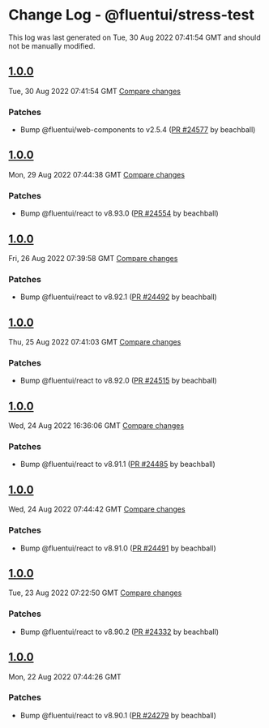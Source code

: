 # Change Log - @fluentui/stress-test

This log was last generated on Tue, 30 Aug 2022 07:41:54 GMT and should not be manually modified.

<!-- Start content -->

## [1.0.0](https://github.com/microsoft/fluentui/tree/@fluentui/stress-test_v1.0.0)

Tue, 30 Aug 2022 07:41:54 GMT 
[Compare changes](https://github.com/microsoft/fluentui/compare/@fluentui/stress-test_v1.0.0..@fluentui/stress-test_v1.0.0)

### Patches

- Bump @fluentui/web-components to v2.5.4 ([PR #24577](https://github.com/microsoft/fluentui/pull/24577) by beachball)

## [1.0.0](https://github.com/microsoft/fluentui/tree/@fluentui/stress-test_v1.0.0)

Mon, 29 Aug 2022 07:44:38 GMT 
[Compare changes](https://github.com/microsoft/fluentui/compare/@fluentui/stress-test_v1.0.0..@fluentui/stress-test_v1.0.0)

### Patches

- Bump @fluentui/react to v8.93.0 ([PR #24554](https://github.com/microsoft/fluentui/pull/24554) by beachball)

## [1.0.0](https://github.com/microsoft/fluentui/tree/@fluentui/stress-test_v1.0.0)

Fri, 26 Aug 2022 07:39:58 GMT 
[Compare changes](https://github.com/microsoft/fluentui/compare/@fluentui/stress-test_v1.0.0..@fluentui/stress-test_v1.0.0)

### Patches

- Bump @fluentui/react to v8.92.1 ([PR #24492](https://github.com/microsoft/fluentui/pull/24492) by beachball)

## [1.0.0](https://github.com/microsoft/fluentui/tree/@fluentui/stress-test_v1.0.0)

Thu, 25 Aug 2022 07:41:03 GMT 
[Compare changes](https://github.com/microsoft/fluentui/compare/@fluentui/stress-test_v1.0.0..@fluentui/stress-test_v1.0.0)

### Patches

- Bump @fluentui/react to v8.92.0 ([PR #24515](https://github.com/microsoft/fluentui/pull/24515) by beachball)

## [1.0.0](https://github.com/microsoft/fluentui/tree/@fluentui/stress-test_v1.0.0)

Wed, 24 Aug 2022 16:36:06 GMT 
[Compare changes](https://github.com/microsoft/fluentui/compare/@fluentui/stress-test_v1.0.0..@fluentui/stress-test_v1.0.0)

### Patches

- Bump @fluentui/react to v8.91.1 ([PR #24485](https://github.com/microsoft/fluentui/pull/24485) by beachball)

## [1.0.0](https://github.com/microsoft/fluentui/tree/@fluentui/stress-test_v1.0.0)

Wed, 24 Aug 2022 07:44:42 GMT 
[Compare changes](https://github.com/microsoft/fluentui/compare/@fluentui/stress-test_v1.0.0..@fluentui/stress-test_v1.0.0)

### Patches

- Bump @fluentui/react to v8.91.0 ([PR #24491](https://github.com/microsoft/fluentui/pull/24491) by beachball)

## [1.0.0](https://github.com/microsoft/fluentui/tree/@fluentui/stress-test_v1.0.0)

Tue, 23 Aug 2022 07:22:50 GMT 
[Compare changes](https://github.com/microsoft/fluentui/compare/@fluentui/stress-test_v1.0.0..@fluentui/stress-test_v1.0.0)

### Patches

- Bump @fluentui/react to v8.90.2 ([PR #24332](https://github.com/microsoft/fluentui/pull/24332) by beachball)

## [1.0.0](https://github.com/microsoft/fluentui/tree/@fluentui/stress-test_v1.0.0)

Mon, 22 Aug 2022 07:44:26 GMT

### Patches

- Bump @fluentui/react to v8.90.1 ([PR #24279](https://github.com/microsoft/fluentui/pull/24279) by beachball)
